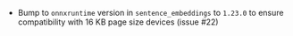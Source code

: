 - Bump to `onnxruntime` version in `sentence_embeddings` to `1.23.0` to ensure compatibility with 16 KB page size devices (issue #22)